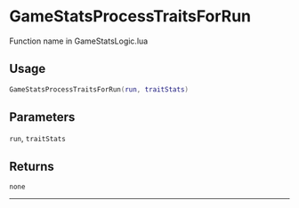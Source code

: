 # GameStatsProcessTraitsForRun
Function name in GameStatsLogic.lua
## Usage
```lua
GameStatsProcessTraitsForRun(run, traitStats)
```
## Parameters
`run`, `traitStats`
## Returns
`none`

---